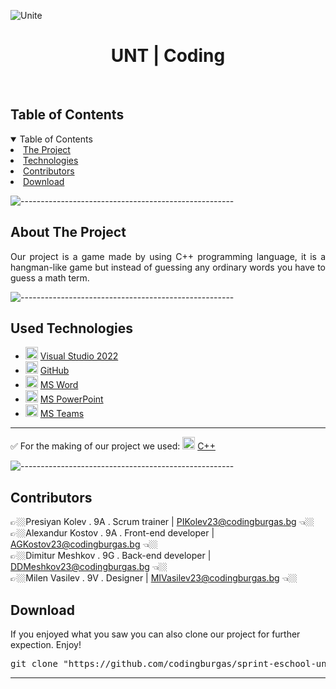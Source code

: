 ![Unite](https://github.com/user-attachments/assets/a8868998-b4c0-4f31-ad89-a57003c35278)
    
<h1 align="center"> UNT | Coding </h1>
    
<br>
    
<!-- TABLE OF CONTENTS -->
<h2 id="table-of-contents">Table of Contents</h2>
    
<details open="open">
    <summary>Table of Contents</summary>
    <li><a href="#about-the-project">  The Project</a></li>
    <li><a href="#used-technologies">  Technologies</a></li>
    <li><a href="#contributors">   Contributors</a></li>
    <li><a href="#download">    Download</a></li>
</details>
    
![-----------------------------------------------------](https://raw.githubusercontent.com/andreasbm/readme/master/assets/lines/rainbow.png)
    
<!-- ABOUT THE PROJECT -->
<h2 id="about-the-project">About The Project</h2>
    
<p align="justify">
Our project is a game made by using C++ programming language, it is a hangman-like game but instead of guessing any ordinary words you have to guess a math term.
</p>
    
    
![-----------------------------------------------------](https://raw.githubusercontent.com/andreasbm/readme/master/assets/lines/rainbow.png)

    
</details>
    
</td></tr></table>
<p></p>
    
##  Used Technologies
- <img src="https://upload.wikimedia.org/wikipedia/commons/thumb/2/2c/Visual_Studio_Icon_2022.svg/1200px-Visual_Studio_Icon_2022.svg.png" width="20" alt="Visual Studio 2022 Logo"> <a href="https://visualstudio.microsoft.com/vs/">Visual Studio 2022</a>
- <img src="https://github.githubassets.com/images/modules/logos_page/GitHub-Mark.png" width="20" alt="GitHub Logo"> <a href="https://github.com/">GitHub</a>
- <img src="https://upload.wikimedia.org/wikipedia/commons/thumb/f/fd/Microsoft_Office_Word_%282019%E2%80%93present%29.svg/2203px-Microsoft_Office_Word_%282019%E2%80%93present%29.svg.png" width="20" alt="MS Word Logo"> <a href="https://en.wikipedia.org/wiki/Microsoft_Word">MS Word</a>
- <img src="https://upload.wikimedia.org/wikipedia/commons/3/3b/Microsoft_PowerPoint_Logo.png" width="20" alt="MS PowerPoint Logo"> <a href="https://bg.wikipedia.org/wiki/Microsoft_PowerPoint">MS PowerPoint</a>
- <img src="https://upload.wikimedia.org/wikipedia/commons/thumb/c/c9/Microsoft_Office_Teams_%282018%E2%80%93present%29.svg/2203px-Microsoft_Office_Teams_%282018%E2%80%93present%29.svg.png" width="20" alt="MS Teams Logo"> <a href="https://www.microsoft.com/en-us/microsoft-teams/group-chat-software">MS Teams</a>
-----------------------------------------------------------------------------------------------------------------------------------
✅ For the making of our project we used: <img src="https://brandslogos.com/wp-content/uploads/thumbs/c-logo-vector.svg" width="20" alt="C++ Logo"> <a href="https://cplusplus.com/">C++</a>
    
    
![-----------------------------------------------------](https://raw.githubusercontent.com/andreasbm/readme/master/assets/lines/rainbow.png)
    
<!-- CONTRIBUTORS -->
<h2 id="contributors">Contributors</h2>
    

<p1>👉🏼Presiyan Kolev . 9A . Scrum trainer | PIKolev23@codingburgas.bg 👈🏼</p1><br>
<p2>👉🏼Alexandur Kostov . 9A . Front-end developer | AGKostov23@codingburgas.bg 👈🏼<p2><br>
<p3>👉🏼Dimitur Meshkov . 9G . Back-end developer | DDMeshkov23@codingburgas.bg 👈🏼<p3><br>
<p4>👉🏼Milen Vasilev . 9V . Designer | MIVasilev23@codingburgas.bg 👈🏼<p4><br>

    
<h2 id="download">Download</h2>
    
<p>If you enjoyed what you saw you can also clone our project for further expection. Enjoy!</p>
    
<pre align="center">git clone "https://github.com/codingburgas/sprint-eschool-unt-coding.git"</pre>

<hr>

